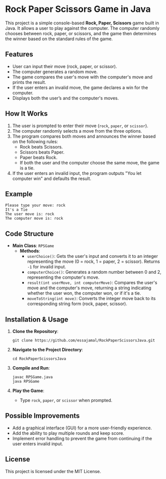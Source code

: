 # Rock Paper Scissors Game in Java

This project is a simple console-based **Rock, Paper, Scissors** game built in Java. It allows a user to play against the computer. The computer randomly chooses between rock, paper, or scissors, and the game then determines the winner based on the standard rules of the game.

## Features
- User can input their move (rock, paper, or scissor).
- The computer generates a random move.
- The game compares the user's move with the computer's move and prints the result.
- If the user enters an invalid move, the game declares a win for the computer.
- Displays both the user’s and the computer's moves.

## How It Works
1. The user is prompted to enter their move (`rock`, `paper`, or `scissor`).
2. The computer randomly selects a move from the three options.
3. The program compares both moves and announces the winner based on the following rules:
   - Rock beats Scissors.
   - Scissors beats Paper.
   - Paper beats Rock.
   - If both the user and the computer choose the same move, the game is a tie.
4. If the user enters an invalid input, the program outputs "You let computer win" and defaults the result.

## Example
```
Please type your move: rock
It's a Tie
The user move is: rock
The computer move is: rock
```

## Code Structure

- **Main Class**: `RPSGame`
  - **Methods**:
    - `userChoice()`: Gets the user's input and converts it to an integer representing the move (0 = rock, 1 = paper, 2 = scissor). Returns `-1` for invalid input.
    - `computerChoice()`: Generates a random number between 0 and 2, representing the computer's move.
    - `result(int userMove, int computerMove)`: Compares the user's move and the computer's move, returning a string indicating whether the user won, the computer won, or if it's a tie.
    - `moveToString(int move)`: Converts the integer move back to its corresponding string form (rock, paper, scissor).

## Installation & Usage

1. **Clone the Repository**:
   ```
   git clone https://github.com/essajamal/RockPaperScissorsJava.git
   ```

2. **Navigate to the Project Directory**:
   ```
   cd RockPaperScissorsJava
   ```

3. **Compile and Run**:
   ```
   javac RPSGame.java
   java RPSGame
   ```

4. **Play the Game**:
   - Type `rock`, `paper`, or `scissor` when prompted.

## Possible Improvements
- Add a graphical interface (GUI) for a more user-friendly experience.
- Add the ability to play multiple rounds and keep score.
- Implement error handling to prevent the game from continuing if the user enters invalid input.

## License
This project is licensed under the MIT License.
